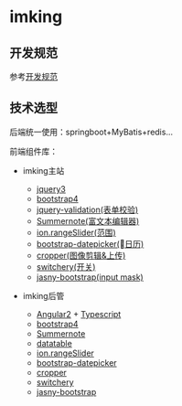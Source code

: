 
# imking 

## 开发规范
参考[开发规范](/doc/norm.md)

## 技术选型
后端统一使用：springboot+MyBatis+redis...

前端组件库：
  * imking主站
    + [jquery3](https://jquery.com/)
    + [bootstrap4](http://getbootstrap.com/)
    + [jquery-validation(表单校验)](https://github.com/jquery-validation/jquery-validation)
    + [Summernote(富文本编辑器)](https://github.com/summernote/summernote)
    + [ion.rangeSlider(范围)](https://github.com/IonDen/ion.rangeSlider)
    + [bootstrap-datepicker(日历)](https://github.com/uxsolutions/bootstrap-datepicker)
    + [cropper(图像剪辑&上传)](https://github.com/fengyuanchen/cropper)
    + [switchery(开关)](https://github.com/abpetkov/switchery)
    + [jasny-bootstrap(input mask)](https://github.com/jasny/bootstrap/)

  * imking后管
    + [Angular2](https://angular.io/) + [Typescript](https://www.typescriptlang.org)
    + [bootstrap4](http://getbootstrap.com/)
    + [Summernote](https://github.com/summernote/summernote)
    + [datatable](https://datatables.net/)
    + [ion.rangeSlider](https://github.com/IonDen/ion.rangeSlider)
    + [bootstrap-datepicker](https://github.com/uxsolutions/bootstrap-datepicker)
    + [cropper](https://github.com/fengyuanchen/cropper)
    + [switchery](https://github.com/abpetkov/switchery)
    + [jasny-bootstrap](https://github.com/jasny/bootstrap/)




